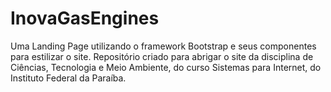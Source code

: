 # InovaGasEngines
Uma Landing Page utilizando o framework Bootstrap e seus componentes para estilizar o site.
Repositório criado para abrigar o site da disciplina de Ciências, Tecnologia e Meio Ambiente, do curso Sistemas para Internet, do Instituto Federal da Paraíba.
